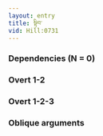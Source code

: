 ```yaml
---
layout: entry
title: སྟིབ་
vid: Hill:0731
---
```

### Dependencies (N = 0)


### Overt 1-2


### Overt 1-2-3


### Oblique arguments
